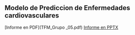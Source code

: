 ##   Modelo de Prediccion de Enfermedades cardiovasculares
[Informe en PDF](TFM_Grupo _05.pdf)
[Informe en PPTX]()
